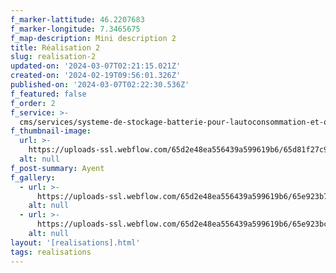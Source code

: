 ```yaml
---
f_marker-lattitude: 46.2207683
f_marker-longitude: 7.3465675
f_map-description: Mini description 2
title: Réalisation 2
slug: realisation-2
updated-on: '2024-03-07T02:21:15.021Z'
created-on: '2024-02-19T09:56:01.326Z'
published-on: '2024-03-07T02:22:30.536Z'
f_featured: false
f_order: 2
f_service: >-
  cms/services/systeme-de-stockage-batterie-pour-lautoconsommation-et-ou-le-full-backup.md
f_thumbnail-image:
  url: >-
    https://uploads-ssl.webflow.com/65d2e48ea556439a599619b6/65d81f27c9e0f34761d2ee54_Sion_1.jpg
  alt: null
f_post-summary: Ayent
f_gallery:
  - url: >-
      https://uploads-ssl.webflow.com/65d2e48ea556439a599619b6/65e923b7949105b24793034c_Sion_1.jpg
    alt: null
  - url: >-
      https://uploads-ssl.webflow.com/65d2e48ea556439a599619b6/65e923bcf3cabdc9f161a913_sion_2.jpg
    alt: null
layout: '[realisations].html'
tags: realisations
---
```




